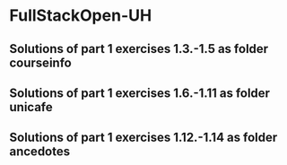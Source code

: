 # FullStackOpen-UH

## Solutions of part 1 exercises 1.3.-1.5 as folder courseinfo
## Solutions of part 1 exercises 1.6.-1.11 as folder unicafe
## Solutions of part 1 exercises 1.12.-1.14 as folder ancedotes
